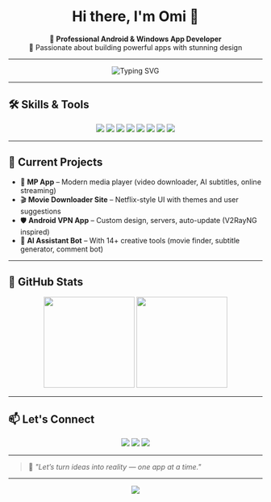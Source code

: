 <h1 align="center">Hi there, I'm Omi 👋</h1>
<p align="center">
  🚀 <strong>Professional Android & Windows App Developer</strong> <br>
  🎯 Passionate about building powerful apps with stunning design
</p>

---

<p align="center">
  <img src="https://readme-typing-svg.herokuapp.com?font=Fira+Code&size=20&pause=1000&color=00F7FF&vCenter=true&width=440&lines=Android+%7C+Windows+Developer;React+Learner+%7C+Tech+Lover;Building+AI+Tools+%7C+Media+Apps" alt="Typing SVG" />
</p>

---

## 🛠️ Skills & Tools
<p align="center">
  <img src="https://img.shields.io/badge/Java-ED8B00?style=for-the-badge&logo=java&logoColor=white"/>
  <img src="https://img.shields.io/badge/Python-3776AB?style=for-the-badge&logo=python&logoColor=white"/>
  <img src="https://img.shields.io/badge/HTML-E34F26?style=for-the-badge&logo=html5&logoColor=white"/>
  <img src="https://img.shields.io/badge/CSS-1572B6?style=for-the-badge&logo=css3&logoColor=white"/>
  <img src="https://img.shields.io/badge/JavaScript-F7DF1E?style=for-the-badge&logo=javascript&logoColor=black"/>
  <img src="https://img.shields.io/badge/React-20232A?style=for-the-badge&logo=react&logoColor=61DAFB"/>
  <img src="https://img.shields.io/badge/Android-3DDC84?style=for-the-badge&logo=android&logoColor=white"/>
  <img src="https://img.shields.io/badge/Windows-0078D6?style=for-the-badge&logo=windows&logoColor=white"/>
</p>

---

## 🚧 Current Projects
- 🎵 **MP App** – Modern media player (video downloader, AI subtitles, online streaming)
- 🎬 **Movie Downloader Site** – Netflix-style UI with themes and user suggestions
- 🛡 **Android VPN App** – Custom design, servers, auto-update (V2RayNG inspired)
- 🤖 **AI Assistant Bot** – With 14+ creative tools (movie finder, subtitle generator, comment bot)

---

## 🌟 GitHub Stats

<p align="center">
  <img src="https://github-readme-stats.vercel.app/api?username=OmiyaBroo&show_icons=true&theme=tokyonight" height="180"/>
  <img src="https://github-readme-stats.vercel.app/api/top-langs/?username=OmiyaBroo&layout=compact&theme=tokyonight" height="180"/>
</p>

---

## 📫 Let's Connect

<p align="center">
  <a href="https://www.fiverr.com/your-fiverr-link" target="_blank"><img src="https://img.shields.io/badge/Fiverr-1DBF73?style=for-the-badge&logo=fiverr&logoColor=white"/></a>
  <a href="mailto:your.email@example.com"><img src="https://img.shields.io/badge/Email-D14836?style=for-the-badge&logo=gmail&logoColor=white"/></a>
  <a href="#"><img src="https://img.shields.io/badge/YouTube-FilmeX%20Lanka-red?style=for-the-badge&logo=youtube&logoColor=white"/></a>
</p>

---

> 🎯 *"Let’s turn ideas into reality — one app at a time."*

---

<p align="center">
  <img src="https://github-readme-activity-graph.vercel.app/graph?username=YourUsername&theme=tokyo-night&hide_border=true" />
</p>
